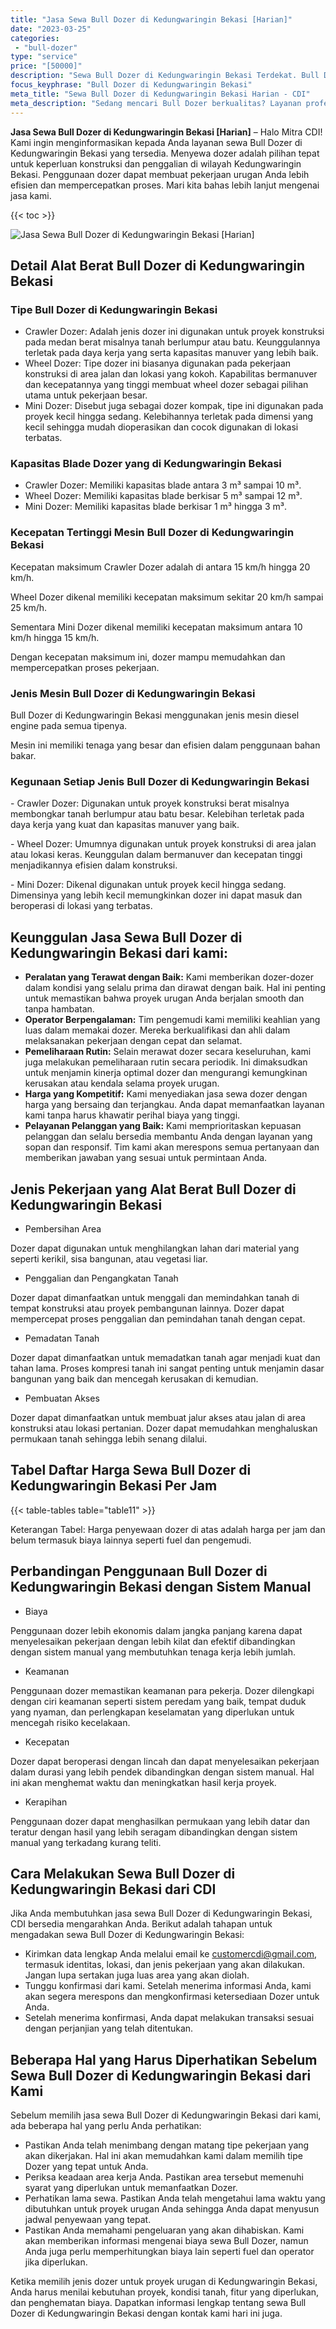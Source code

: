 ```yaml
---
title: "Jasa Sewa Bull Dozer di Kedungwaringin Bekasi [Harian]"
date: "2023-03-25"
categories:
 - "bull-dozer"
type: "service"
price: "[50000]"
description: "Sewa Bull Dozer di Kedungwaringin Bekasi Terdekat. Bull Dozer profesional untuk kebutuhan proyek konstruksi dengan performa maksimal. Hubungi kami untuk informasi lebih detail."
focus_keyphrase: "Bull Dozer di Kedungwaringin Bekasi"
meta_title: "Sewa Bull Dozer di Kedungwaringin Bekasi Harian - CDI"
meta_description: "Sedang mencari Bull Dozer berkualitas? Layanan profesional kami siap melayani dengan penawaran terbaik. Dapatkan penawaran sekarang."
---
```


**Jasa Sewa Bull Dozer di Kedungwaringin Bekasi [Harian]** – Halo Mitra CDI! Kami ingin menginformasikan kepada Anda layanan sewa Bull Dozer di Kedungwaringin Bekasi yang tersedia. Menyewa dozer adalah pilihan tepat untuk keperluan konstruksi dan penggalian di wilayah Kedungwaringin Bekasi. Penggunaan dozer dapat membuat pekerjaan urugan Anda lebih efisien dan mempercepatkan proses. Mari kita bahas lebih lanjut mengenai jasa kami.

{{< toc >}}

![Jasa Sewa Bull Dozer di Kedungwaringin Bekasi [Harian]](/images/bull-dozer/bull-dozer-06.jpg)

## Detail Alat Berat Bull Dozer di Kedungwaringin Bekasi

### Tipe Bull Dozer di Kedungwaringin Bekasi

*   Crawler Dozer: Adalah jenis dozer ini digunakan untuk proyek konstruksi pada medan berat misalnya tanah berlumpur atau batu. Keunggulannya terletak pada daya kerja yang serta kapasitas manuver yang lebih baik.
*   Wheel Dozer: Tipe dozer ini biasanya digunakan pada pekerjaan konstruksi di area jalan dan lokasi yang kokoh. Kapabilitas bermanuver dan kecepatannya yang tinggi membuat wheel dozer sebagai pilihan utama untuk pekerjaan besar.
*   Mini Dozer: Disebut juga sebagai dozer kompak, tipe ini digunakan pada proyek kecil hingga sedang. Kelebihannya terletak pada dimensi yang kecil sehingga mudah dioperasikan dan cocok digunakan di lokasi terbatas.

### Kapasitas Blade Dozer yang di Kedungwaringin Bekasi

*   Crawler Dozer: Memiliki kapasitas blade antara 3 m³ sampai 10 m³.
*   Wheel Dozer: Memiliki kapasitas blade berkisar 5 m³ sampai 12 m³.
*   Mini Dozer: Memiliki kapasitas blade berkisar 1 m³ hingga 3 m³.

### Kecepatan Tertinggi Mesin Bull Dozer di Kedungwaringin Bekasi

Kecepatan maksimum Crawler Dozer adalah di antara 15 km/h hingga 20 km/h.

Wheel Dozer dikenal memiliki kecepatan maksimum sekitar 20 km/h sampai 25 km/h.

Sementara Mini Dozer dikenal memiliki kecepatan maksimum antara 10 km/h hingga 15 km/h.

Dengan kecepatan maksimum ini, dozer mampu memudahkan dan mempercepatkan proses pekerjaan.

### Jenis Mesin Bull Dozer di Kedungwaringin Bekasi

Bull Dozer di Kedungwaringin Bekasi menggunakan jenis mesin diesel engine pada semua tipenya.

Mesin ini memiliki tenaga yang besar dan efisien dalam penggunaan bahan bakar.

### Kegunaan Setiap Jenis Bull Dozer di Kedungwaringin Bekasi

\- Crawler Dozer: Digunakan untuk proyek konstruksi berat misalnya membongkar tanah berlumpur atau batu besar. Kelebihan terletak pada daya kerja yang kuat dan kapasitas manuver yang baik.

\- Wheel Dozer: Umumnya digunakan untuk proyek konstruksi di area jalan atau lokasi keras. Keunggulan dalam bermanuver dan kecepatan tinggi menjadikannya efisien dalam konstruksi.

\- Mini Dozer: Dikenal digunakan untuk proyek kecil hingga sedang. Dimensinya yang lebih kecil memungkinkan dozer ini dapat masuk dan beroperasi di lokasi yang terbatas.

## Keunggulan Jasa Sewa Bull Dozer di Kedungwaringin Bekasi dari kami:

*   **Peralatan yang Terawat dengan Baik:** Kami memberikan dozer-dozer dalam kondisi yang selalu prima dan dirawat dengan baik. Hal ini penting untuk memastikan bahwa proyek urugan Anda berjalan smooth dan tanpa hambatan.
*   **Operator Berpengalaman:** Tim pengemudi kami memiliki keahlian yang luas dalam memakai dozer. Mereka berkualifikasi dan ahli dalam melaksanakan pekerjaan dengan cepat dan selamat.
*   **Pemeliharaan Rutin:** Selain merawat dozer secara keseluruhan, kami juga melakukan pemeliharaan rutin secara periodik. Ini dimaksudkan untuk menjamin kinerja optimal dozer dan mengurangi kemungkinan kerusakan atau kendala selama proyek urugan.
*   **Harga yang Kompetitif:** Kami menyediakan jasa sewa dozer dengan harga yang bersaing dan terjangkau. Anda dapat memanfaatkan layanan kami tanpa harus khawatir perihal biaya yang tinggi.
*   **Pelayanan Pelanggan yang Baik:** Kami memprioritaskan kepuasan pelanggan dan selalu bersedia membantu Anda dengan layanan yang sopan dan responsif. Tim kami akan merespons semua pertanyaan dan memberikan jawaban yang sesuai untuk permintaan Anda.

## Jenis Pekerjaan yang Alat Berat Bull Dozer di Kedungwaringin Bekasi

*   Pembersihan Area

Dozer dapat digunakan untuk menghilangkan lahan dari material yang seperti kerikil, sisa bangunan, atau vegetasi liar.
*   Penggalian dan Pengangkatan Tanah

Dozer dapat dimanfaatkan untuk menggali dan memindahkan tanah di tempat konstruksi atau proyek pembangunan lainnya. Dozer dapat mempercepat proses penggalian dan pemindahan tanah dengan cepat.
*   Pemadatan Tanah

Dozer dapat dimanfaatkan untuk memadatkan tanah agar menjadi kuat dan tahan lama. Proses kompresi tanah ini sangat penting untuk menjamin dasar bangunan yang baik dan mencegah kerusakan di kemudian.
*   Pembuatan Akses

Dozer dapat dimanfaatkan untuk membuat jalur akses atau jalan di area konstruksi atau lokasi pertanian. Dozer dapat memudahkan menghaluskan permukaan tanah sehingga lebih senang dilalui.

## Tabel Daftar Harga Sewa Bull Dozer di Kedungwaringin Bekasi Per Jam

{{< table-tables table="table11" >}}

Keterangan Tabel: Harga penyewaan dozer di atas adalah harga per jam dan belum termasuk biaya lainnya seperti fuel dan pengemudi.

## Perbandingan Penggunaan Bull Dozer di Kedungwaringin Bekasi dengan Sistem Manual

*   Biaya

Penggunaan dozer lebih ekonomis dalam jangka panjang karena dapat menyelesaikan pekerjaan dengan lebih kilat dan efektif dibandingkan dengan sistem manual yang membutuhkan tenaga kerja lebih jumlah.
*   Keamanan

Penggunaan dozer memastikan keamanan para pekerja. Dozer dilengkapi dengan ciri keamanan seperti sistem peredam yang baik, tempat duduk yang nyaman, dan perlengkapan keselamatan yang diperlukan untuk mencegah risiko kecelakaan.
*   Kecepatan

Dozer dapat beroperasi dengan lincah dan dapat menyelesaikan pekerjaan dalam durasi yang lebih pendek dibandingkan dengan sistem manual. Hal ini akan menghemat waktu dan meningkatkan hasil kerja proyek.
*   Kerapihan

Penggunaan dozer dapat menghasilkan permukaan yang lebih datar dan teratur dengan hasil yang lebih seragam dibandingkan dengan sistem manual yang terkadang kurang teliti.

## Cara Melakukan Sewa Bull Dozer di Kedungwaringin Bekasi dari CDI

Jika Anda membutuhkan jasa sewa Bull Dozer di Kedungwaringin Bekasi, CDI bersedia mengarahkan Anda. Berikut adalah tahapan untuk mengadakan sewa Bull Dozer di Kedungwaringin Bekasi:

*   Kirimkan data lengkap Anda melalui email ke customercdi@gmail.com, termasuk identitas, lokasi, dan jenis pekerjaan yang akan dilakukan. Jangan lupa sertakan juga luas area yang akan diolah.
*   Tunggu konfirmasi dari kami. Setelah menerima informasi Anda, kami akan segera merespons dan mengkonfirmasi ketersediaan Dozer untuk Anda.
*   Setelah menerima konfirmasi, Anda dapat melakukan transaksi sesuai dengan perjanjian yang telah ditentukan.

## Beberapa Hal yang Harus Diperhatikan Sebelum Sewa Bull Dozer di Kedungwaringin Bekasi dari Kami

Sebelum memilih jasa sewa Bull Dozer di Kedungwaringin Bekasi dari kami, ada beberapa hal yang perlu Anda perhatikan:

*   Pastikan Anda telah menimbang dengan matang tipe pekerjaan yang akan dikerjakan. Hal ini akan memudahkan kami dalam memilih tipe Dozer yang tepat untuk Anda.
*   Periksa keadaan area kerja Anda. Pastikan area tersebut memenuhi syarat yang diperlukan untuk memanfaatkan Dozer.
*   Perhatikan lama sewa. Pastikan Anda telah mengetahui lama waktu yang dibutuhkan untuk proyek urugan Anda sehingga Anda dapat menyusun jadwal penyewaan yang tepat.
*   Pastikan Anda memahami pengeluaran yang akan dihabiskan. Kami akan memberikan informasi mengenai biaya sewa Bull Dozer, namun Anda juga perlu memperhitungkan biaya lain seperti fuel dan operator jika diperlukan.

Ketika memilih jenis dozer untuk proyek urugan di Kedungwaringin Bekasi, Anda harus menilai kebutuhan proyek, kondisi tanah, fitur yang diperlukan, dan penghematan biaya. Dapatkan informasi lengkap tentang sewa Bull Dozer di Kedungwaringin Bekasi dengan kontak kami hari ini juga.